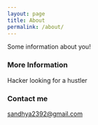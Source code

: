 ```yaml
---
layout: page
title: About
permalink: /about/
---
```


Some information about you!

### More Information

Hacker looking for a hustler

### Contact me

[sandhya2392@gmail.com](mailto:sandhya2392@gmail.com)
